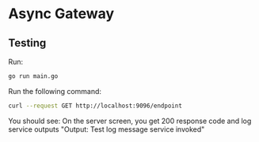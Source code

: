 # Async Gateway

## Testing

Run:
```bash
go run main.go
```

Run the following command:
```bash
curl --request GET http://localhost:9096/endpoint
```

You should see:
On the server screen, you get 200 response code and log service outputs "Output: Test log message service invoked"
